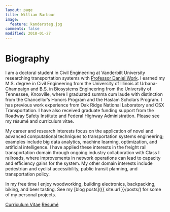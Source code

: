 ```yaml
---
layout: page
title: William Barbour
image:
  feature: kandersteg.jpg
comments: false
modified: 2018-01-27
---
```


# Biography

I am a doctoral student in Civil Engineering at Vanderbilt University researching transportation systems with [Professor Daniel Work](https://my.vanderbilt.edu/danwork/). I earned my M.S. degree in Civil Engineering from the University of Illinois at Urbana-Champaign and B.S. in Biosystems Engineering from the University of Tennessee, Knoxville, where I graduated summa cum laude with distinction from the Chancellor’s Honors Program and the Haslam Scholars Program. I has previous work experience from Oak Ridge National Laboratory and CSX Transportation. I have also received graduate funding support from the Roadway Safety Institute and Federal Highway Administration. Please see my r&eacute;sum&eacute; and curriculum vitae.

My career and research interests focus on the application of novel and advanced computational techniques to transportation systems engineering; examples include big data analytics, machine learning, optimization, and artificial intelligence. I have applied these interests in the freight rail transportation domain through ongoing industry collaboration with Class I railroads, where improvements in network operations can lead to capacity and efficiency gains for the system. My other domain interests include pedestrian and cyclist accessibility, public transit planning, and transportation policy.

In my free time I enjoy woodworking, building electronics, backpacking, biking, and beer tasting. See my [blog posts]({{ site.url }}/posts/) for some of my personal projects.

<div markdown="0"><a href="{{ site.url }}/download/william_barbour_cv.pdf" class="btn btn-info">Curriculum Vitae</a> <a href="{{ site.url }}/download/william_barbour_resume.pdf" class="btn btn-success">R&eacute;sum&eacute;</a></div>